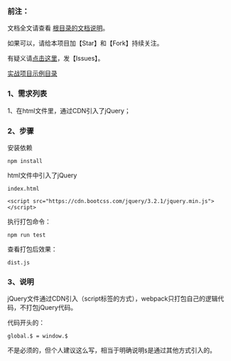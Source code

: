 ﻿<h3>前注：</h3>

文档全文请查看 [根目录的文档说明](https://github.com/qq20004604/webpack-study)。

如果可以，请给本项目加【Star】和【Fork】持续关注。

有疑义请[点击这里](https://github.com/qq20004604/webpack-study/issues)，发【Issues】。

[实战项目示例目录](https://github.com/qq20004604/webpack-study/tree/master/%E3%80%90%E5%AE%9E%E6%88%98%EF%BC%91%E3%80%91%E6%89%93%E5%8C%85%E4%B8%80%E4%B8%AACDN%E5%BC%95%E5%85%A5%E7%9A%84jQuery%E9%A1%B9%E7%9B%AE)

<h3>1、需求列表</h3>

1、在html文件里，通过CDN引入了jQuery；

<h3>2、步骤</h3>

安装依赖

```
npm install
```

html文件中引入了jQuery

```
index.html
```

``<script src="https://cdn.bootcss.com/jquery/3.2.1/jquery.min.js"></script>``

执行打包命令：

```
npm run test
```

查看打包后效果：

```
dist.js
```

<h3>3、说明</h3>

jQuery文件通过CDN引入（script标签的方式），webpack只打包自己的逻辑代码，不打包jQuery代码。

代码开头的：

```
global.$ = window.$
```

不是必须的，但个人建议这么写，相当于明确说明``$``是通过其他方式引入的。
